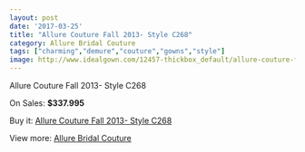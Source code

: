 ```yaml
---
layout: post
date: '2017-03-25'
title: "Allure Couture Fall 2013- Style C268"
category: Allure Bridal Couture
tags: ["charming","demure","couture","gowns","style"]
image: http://www.idealgown.com/12457-thickbox_default/allure-couture-fall-2013-style-c268.jpg
---
```

Allure Couture Fall 2013- Style C268

On Sales: **$337.995**
<a href="https://www.idealgown.com/en/allure-bridal-couture/5024-allure-couture-fall-2013-style-c268.html"><amp-img layout="responsive" width="600" height="600" src="//www.idealgown.com/12457-thickbox_default/allure-couture-fall-2013-style-c268.jpg" alt="Allure Couture Fall 2013- Style C268 0" /></a>
<a href="https://www.idealgown.com/en/allure-bridal-couture/5024-allure-couture-fall-2013-style-c268.html"><amp-img layout="responsive" width="600" height="600" src="//www.idealgown.com/12459-thickbox_default/allure-couture-fall-2013-style-c268.jpg" alt="Allure Couture Fall 2013- Style C268 1" /></a>
<a href="https://www.idealgown.com/en/allure-bridal-couture/5024-allure-couture-fall-2013-style-c268.html"><amp-img layout="responsive" width="600" height="600" src="//www.idealgown.com/12458-thickbox_default/allure-couture-fall-2013-style-c268.jpg" alt="Allure Couture Fall 2013- Style C268 2" /></a>

Buy it: [Allure Couture Fall 2013- Style C268](https://www.idealgown.com/en/allure-bridal-couture/5024-allure-couture-fall-2013-style-c268.html "Allure Couture Fall 2013- Style C268")

View more: [Allure Bridal Couture](https://www.idealgown.com/en/64-allure-bridal-couture "Allure Bridal Couture")